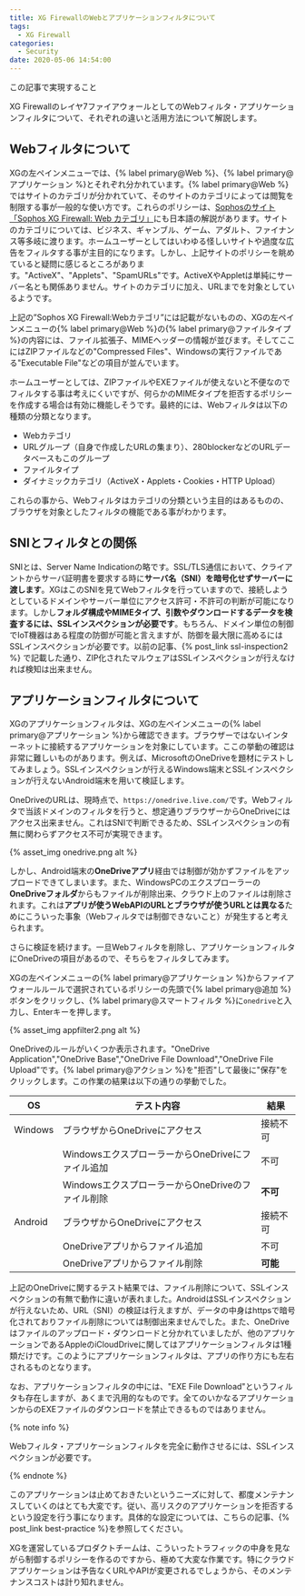 ```yaml
---
title: XG FirewallのWebとアプリケーションフィルタについて
tags:
  - XG Firewall
categories:
  - Security
date: 2020-05-06 14:54:00
---
```

<p class="onepoint">この記事で実現すること</p>
XG Firewallのレイヤ7ファイアウォールとしてのWebフィルタ・アプリケーションフィルタについて、それぞれの違いと活用方法について解説します。

<!-- more -->

## Webフィルタについて

XGの左ペインメニューでは、{% label primary@Web %}、{% label primary@アプリケーション %}とそれぞれ分かれています。{% label primary@Web %}ではサイトのカテゴリが分かれていて、そのサイトのカテゴリによっては閲覧を制限する事が一般的な使い方です。これらのポリシーは、[Sophosのサイト「Sophos XG Firewall: Web カテゴリ」](https://community.sophos.com/kb/ja-jp/134155)にも日本語の解説があります。サイトのカテゴリについては、ビジネス、ギャンブル、ゲーム、アダルト、ファイナンス等多岐に渡ります。ホームユーザーとしてはいわゆる怪しいサイトや過度な広告をフィルタする事が主目的になります。しかし、上記サイトのポリシーを眺めていると疑問に感じるところがあります。"ActiveX"、"Applets"、"SpamURLs"です。ActiveXやAppletは単純にサーバー名とも関係ありません。サイトのカテゴリに加え、URLまでを対象としているようです。

上記の”Sophos XG Firewall:Webカテゴリ”には記載がないものの、XGの左ペインメニューの{% label primary@Web %}の{% label primary@ファイルタイプ %}の内容には、ファイル拡張子、MIMEヘッダーの情報が並びます。そしてここにはZIPファイルなどの"Compressed Files"、Windowsの実行ファイルである"Executable File"などの項目が並んでいます。

ホームユーザーとしては、ZIPファイルやEXEファイルが使えないと不便なのでフィルタする事は考えにくいですが、何らかのMIMEタイプを拒否するポリシーを作成する場合は有効に機能しそうです。最終的には、Webフィルタは以下の種類の分類となります。

- Webカテゴリ
- URLグループ（自身で作成したURLの集まり）、280blockerなどのURLデータベースもこのグループ
- ファイルタイプ
- ダイナミックカテゴリ（ActiveX・Applets・Cookies・HTTP Upload）

これらの事から、Webフィルタはカテゴリの分類という主目的はあるものの、ブラウザを対象としたフィルタの機能である事がわかります。

## SNIとフィルタとの関係

SNIとは、Server Name Indicationの略です。SSL/TLS通信において、クライアントからサーバ証明書を要求する時に**サーバ名（SNI）を暗号化せずサーバーに渡します**。XGはこのSNIを見てWebフィルタを行っていますので、接続しようとしているドメインやサーバー単位にアクセス許可・不許可の判断が可能になります。しかし**フォルダ構成やMIMEタイプ、引数やダウンロードするデータを検査するには、SSLインスペクションが必要です**。もちろん、ドメイン単位の制御でIoT機器はある程度の防御が可能と言えますが、防御を最大限に高めるにはSSLインスペクションが必要です。以前の記事、{% post_link ssl-inspection2 %} で記載した通り、ZIP化されたマルウェアはSSLインスペクションが行えなければ検知は出来ません。

## アプリケーションフィルタについて

XGのアプリケーションフィルタは、XGの左ペインメニューの{% label primary@アプリケーション %}から確認できます。ブラウザーではないインターネットに接続するアプリケーションを対象にしています。ここの挙動の確認は非常に難しいものがあります。例えば、MicrosoftのOneDriveを題材にテストしてみましょう。SSLインスペクションが行えるWindows端末とSSLインスペクションが行えないAndroid端末を用いて検証します。

OneDriveのURLは、現時点で、`https://onedrive.live.com/`です。Webフィルタで当該ドメインのフィルタを行うと、想定通りブラウザーからOneDriveにはアクセス出来ません。これはSNIで判断できるため、SSLインスペクションの有無に関わらずアクセス不可が実現できます。

{% asset_img onedrive.png alt %}

しかし、Android端末の**OneDriveアプリ**経由では制御が効かずファイルをアップロードできてしまいます。また、WindowsPCのエクスプローラーの**OneDriveフォルダ**からもファイルが削除出来、クラウド上のファイルは削除されます。これは**アプリが使うWebAPIのURLとブラウザが使うURLとは異なる**ためにこういった事象（Webフィルタでは制御できないこと）が発生すると考えられます。

さらに検証を続けます。一旦Webフィルタを削除し、アプリケーションフィルタにOneDriveの項目があるので、そちらをフィルタしてみます。

XGの左ペインメニューの{% label primary@アプリケーション %}からファイアウォールルールで選択されているポリシーの先頭で{% label primary@追加 %}ボタンをクリックし、{% label primary@スマートフィルタ %}に`onedrive`と入力し、Enterキーを押します。

{% asset_img appfilter2.png alt %}

OneDriveのルールがいくつか表示されます。"OneDrive Application","OneDrive Base","OneDrive File Download","OneDrive File Upload"です。{% label primary@アクション %}を"拒否"して最後に"保存"をクリックします。この作業の結果は以下の通りの挙動でした。

| OS      | テスト内容                                        | 結果     |
| ------- | ------------------------------------------------- | -------- |
| Windows | ブラウザからOneDriveにアクセス                    | 接続不可 |
|         | WindowsエクスプローラーからOneDriveにファイル追加 | 不可     |
|         | WindowsエクスプローラーからOneDriveのファイル削除 | **不可** |
| Android | ブラウザからOneDriveにアクセス                    | 接続不可 |
|         | OneDriveアプリからファイル追加                    | 不可     |
|         | OneDriveアプリからファイル削除                    | **可能** |

上記のOneDriveに関するテスト結果では、ファイル削除について、SSLインスペクションの有無で動作に違いが表れました。AndroidはSSLインスペクションが行えないため、URL（SNI）の検証は行えますが、データの中身はhttpsで暗号化されておりファイル削除については制御出来ませんでした。また、OneDriveはファイルのアップロード・ダウンロードと分かれていましたが、他のアプリケーションであるAppleのiCloudDriveに関してはアプリケーションフィルタは1種類だけです。このようにアプリケーションフィルタは、アプリの作り方にも左右されるものとなります。

なお、アプリケーションフィルタの中には、"EXE File Download"というフィルタも存在しますが、あくまで汎用的なものです。全てのいかなるアプリケーションからのEXEファイルのダウンロードを禁止できるものではありません。

{% note info  %}

Webフィルタ・アプリケーションフィルタを完全に動作させるには、SSLインスペクションが必要です。

{% endnote %}

このアプリケーションは止めておきたいというニーズに対して、都度メンテナンスしていくのはとても大変です。従い、高リスクのアプリケーションを拒否するという設定を行う事になります。具体的な設定については、こちらの記事、{% post_link best-practice %}を参照してください。

XGを運営しているプロダクトチームは、こういったトラフィックの中身を見ながら制御するポリシーを作るのですから、極めて大変な作業です。特にクラウドアプリケーションは予告なくURLやAPIが変更されるでしょうから、そのメンテナンスコストは計り知れません。
